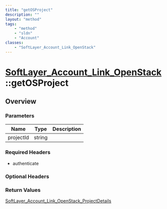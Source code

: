 ```yaml
---
title: "getOSProject"
description: ""
layout: "method"
tags:
    - "method"
    - "sldn"
    - "Account"
classes:
    - "SoftLayer_Account_Link_OpenStack"
---
```

# [SoftLayer_Account_Link_OpenStack](/reference/services/SoftLayer_Account_Link_OpenStack)::getOSProject




## Overview 


### Parameters 
|Name | Type | Description |
| --- | --- | --- |
|projectId| string| |


### Required Headers
* authenticate

### Optional Headers

### Return Values
<a href='/reference/datatypes/SoftLayer_Account_Link_OpenStack_ProjectDetails'>SoftLayer_Account_Link_OpenStack_ProjectDetails </a>

